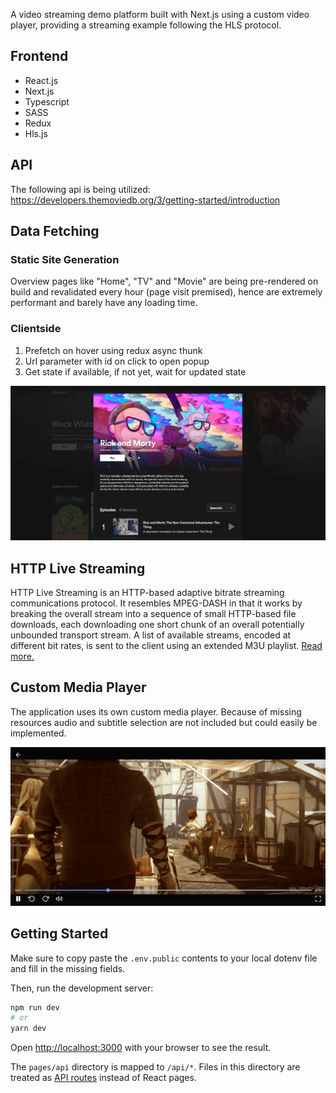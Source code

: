 A video streaming demo platform built with Next.js using a custom video player, providing a streaming example following the HLS protocol.

## Frontend
- React.js
- Next.js
- Typescript
- SASS
- Redux
- Hls.js

## API
The following api is being utilized: https://developers.themoviedb.org/3/getting-started/introduction

## Data Fetching
### Static Site Generation
Overview pages like "Home", "TV" and "Movie" are being pre-rendered on build and revalidated every hour (page visit premised), hence are extremely performant and barely have any loading time. 

### Clientside
1. Prefetch on hover using redux async thunk
2. Url parameter with id on click to open popup
3. Get state if available, if not yet, wait for updated state

![Preview](public/readme-preview.png)

## HTTP Live Streaming
HTTP Live Streaming is an HTTP-based adaptive bitrate streaming communications protocol. It resembles MPEG-DASH in that it works by breaking the overall stream into a sequence of small HTTP-based file downloads, each downloading one short chunk of an overall potentially unbounded transport stream. A list of available streams, encoded at different bit rates, is sent to the client using an extended M3U playlist. [Read more.](https://en.wikipedia.org/wiki/HTTP_Live_Streaming)

## Custom Media Player
The application uses its own custom media player. Because of missing resources audio and subtitle selection are not included but could easily be implemented.

![Media Player](public/readme-media-player.png)

## Getting Started

Make sure to copy paste the `.env.public` contents to your local dotenv file and fill in the missing fields.

Then, run the development server:

```bash
npm run dev
# or
yarn dev
```

Open [http://localhost:3000](http://localhost:3000) with your browser to see the result.

The `pages/api` directory is mapped to `/api/*`. Files in this directory are treated as [API routes](https://nextjs.org/docs/api-routes/introduction) instead of React pages.
